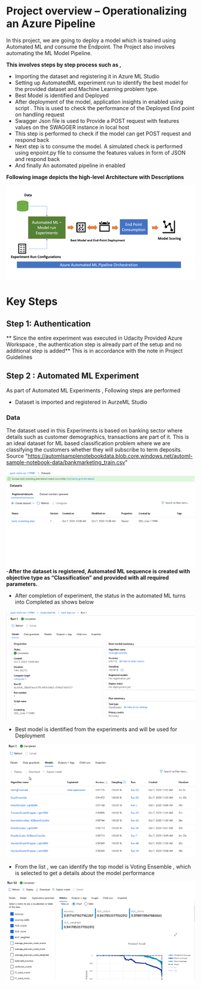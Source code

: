 # Project overview – Operationalizing an Azure Pipeline

In this project, we are going to deploy a model which is trained using Automated ML and consume the Endpoint. The Project also involves automating the ML Model Pipeline. 


**This involves steps by step process such as ,**
-	Importing the dataset and registering it in Azure ML Studio
-	Setting up AutomatedML experiment run to identify the best model for the provided dataset and Machine Learning problem type. 
-	Best Model is identified and Deployed 
-	After deployment of the model, application insights in enabled using script . This is used to check the performance of the Deployed End point on handling request
-	Swagger Json file is used to Provide a POST request with features values on the SWAGGER instance in local host
-	This step is performed to check if the model can get POST request and respond back
-	Next step is to consume the model. A simulated check is performed using enpoint.py file to consume the features values in form of JSON and respond back
-	And finally An automated pipeline in enabled

**Following image depicts the high-level Architecture with Descriptions**

![](images/Arxhitecture.PNG)


# Key Steps

## Step 1: Authentication

** Since the entire experiment was executed in Udacity Provided Azure Workspace , the authentication step is already part of the setup and no additional step is added** This is in accordance with the note in Project Guidelines


## Step 2 : Automated ML Experiment

As part of Automated ML Experiments , Following steps are performed

-	Dataset is imported and registered in AurzeML Studio
### Data

The dataset used in this Experiments is based on banking sector where details such as customer demographics, transactions are part of it. This is an ideal dataset for ML based classification problem where we are classifying the customers whether they will subscribe to term deposits. 
Source "https://automlsamplenotebookdata.blob.core.windows.net/automl-sample-notebook-data/bankmarketing_train.csv" 

 ![](images/dataset_resgistered.png) 
-**After the dataset is registered, Automated ML sequence is created with objective type as “Classification” and provided with all required parameters.**

-	After completion of experiment, the status in the automated ML turns into Completed as shows below


![](images/Autimate_ML_Exp_complete.png)

-	Best model is identified from the experiments and will be used for Deployment


![](images/best_model_automated_ml.png)

-	From the list , we can identify the top model is Voting Ensemble , which is selected to get a details about the model performance


![](images/best_model_auto_3.png)

 
 
 


